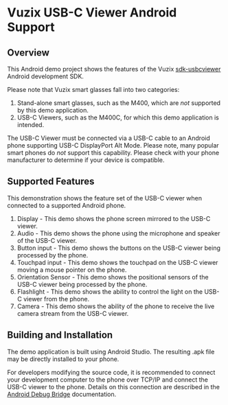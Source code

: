 # Vuzix USB-C Viewer Android Support
## Overview
This Android demo project shows the features of the Vuzix [sdk-usbcviewer](https://github.com/Vuzix/sdk-usbcviewer) Android development SDK.

Please note that Vuzix smart glasses fall into two categories:
1. Stand-alone smart glasses, such as the M400, which are *not* supported by this demo application.
2. USB-C Viewers, such as the M400C, for which this demo application is intended.

The USB-C Viewer must be connected via a USB-C cable to an Android phone supporting USB-C DisplayPort Alt Mode. Please note, many popular smart phones 
do *not* support this capability. Please check with your phone manufacturer to determine if your device is compatible.

## Supported Features
This demonstration shows the feature set of the USB-C viewer when connected to a supported Android phone.

1. Display - This demo shows the phone screen mirrored to the USB-C viewer.
2. Audio - This demo shows the phone using the microphone and speaker of the USB-C viewer.
3. Button input - This demo shows the buttons on the USB-C viewer being processed by the phone.
4. Touchpad input - This demo shows the touchpad on the USB-C viewer moving a mouse pointer on the phone.
5. Orientation Sensor - This demo shows the positional sensors of the USB-C viewer being processed by the phone.
6. Flashlight - This demo shows the ability to control the light on the USB-C viewer from the phone.
7. Camera - This demo shows the ability of the phone to receive the live camera stream from the USB-C viewer.

## Building and Installation
The demo application is built using Android Studio. The resulting .apk file may be directly installed to your phone.

For developers modifying the source code, it is recommended to connect your development computer to the phone over TCP/IP and connect
the USB-C viewer to the phone. Details on this connection are described in the
[Android Debug Bridge](https://developer.android.com/studio/command-line/adb#wireless) documentation.


